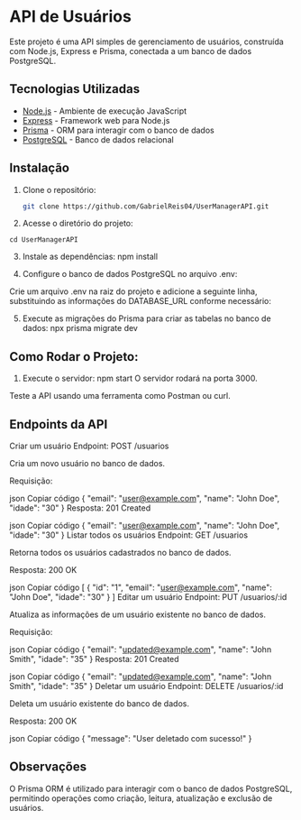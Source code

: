 # API de Usuários

Este projeto é uma API simples de gerenciamento de usuários, construída com Node.js, Express e Prisma, conectada a um banco de dados PostgreSQL.

## Tecnologias Utilizadas

- [Node.js](https://nodejs.org/) - Ambiente de execução JavaScript
- [Express](https://expressjs.com/) - Framework web para Node.js
- [Prisma](https://www.prisma.io/) - ORM para interagir com o banco de dados
- [PostgreSQL](https://www.postgresql.org/) - Banco de dados relacional

## Instalação

1. Clone o repositório:

   ```bash
   git clone https://github.com/GabrielReis04/UserManagerAPI.git

   
2. Acesse o diretório do projeto:

```
cd UserManagerAPI
```
3. Instale as dependências:
npm install

4. Configure o banco de dados PostgreSQL no arquivo .env:

Crie um arquivo .env na raiz do projeto e adicione a seguinte linha, substituindo as informações do DATABASE_URL conforme necessário:

5. Execute as migrações do Prisma para criar as tabelas no banco de dados:
npx prisma migrate dev



## Como Rodar o Projeto:

1. Execute o servidor:
npm start
O servidor rodará na porta 3000.

Teste a API usando uma ferramenta como Postman ou curl.



## Endpoints da API

Criar um usuário
Endpoint: POST /usuarios

Cria um novo usuário no banco de dados.

Requisição:

json
Copiar código
{
  "email": "user@example.com",
  "name": "John Doe",
  "idade": "30"
}
Resposta: 201 Created

json
Copiar código
{
  "email": "user@example.com",
  "name": "John Doe",
  "idade": "30"
}
Listar todos os usuários
Endpoint: GET /usuarios

Retorna todos os usuários cadastrados no banco de dados.

Resposta: 200 OK

json
Copiar código
[
  {
    "id": "1",
    "email": "user@example.com",
    "name": "John Doe",
    "idade": "30"
  }
]
Editar um usuário
Endpoint: PUT /usuarios/:id

Atualiza as informações de um usuário existente no banco de dados.

Requisição:

json
Copiar código
{
  "email": "updated@example.com",
  "name": "John Smith",
  "idade": "35"
}
Resposta: 201 Created

json
Copiar código
{
  "email": "updated@example.com",
  "name": "John Smith",
  "idade": "35"
}
Deletar um usuário
Endpoint: DELETE /usuarios/:id

Deleta um usuário existente do banco de dados.

Resposta: 200 OK

json
Copiar código
{
  "message": "User deletado com sucesso!"
}


## Observações
O Prisma ORM é utilizado para interagir com o banco de dados PostgreSQL, permitindo operações como criação, leitura, atualização e exclusão de usuários.

